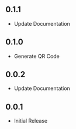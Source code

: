 ## 0.1.1

* Update Documentation


## 0.1.0

* Generate QR Code


## 0.0.2

* Update Documentation


## 0.0.1

* Initial Release
